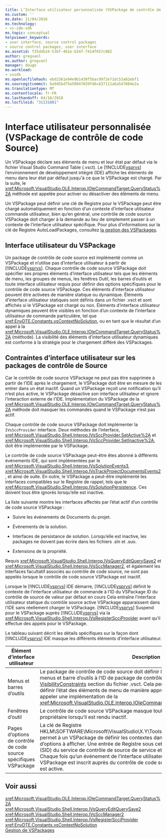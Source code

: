 ```yaml
---
title: L’Interface utilisateur personnalisée (VSPackage de contrôle de code Source) | Documents Microsoft
ms.custom: ''
ms.date: 11/04/2016
ms.technology:
- vs-ide-sdk
ms.topic: conceptual
helpviewer_keywords:
- user interface, source control packages
- source control packages, user interface
ms.assetid: f35ddb24-53bf-461e-b34f-7414f657c082
author: gregvanl
ms.author: gregvanl
manager: douge
ms.workload:
- vssdk
ms.openlocfilehash: ebd2361e94e9b1430f5bac99f2e71dc53a02ebf1
ms.sourcegitcommit: 6a9d5bd75e50947659fd6c837111a6a547884e2a
ms.translationtype: MT
ms.contentlocale: fr-FR
ms.lasthandoff: 04/16/2018
ms.locfileid: "31131881"
---
```

# <a name="custom-user-interface-source-control-vspackage"></a>Interface utilisateur personnalisée (VSPackage de contrôle de code Source)
Un VSPackage déclare ses éléments de menu et leur état par défaut via le fichier Visual Studio Command Table (.vsct). Le [!INCLUDE[vsprvs](../../code-quality/includes/vsprvs_md.md)] l’environnement de développement intégré (IDE) affiche les éléments de menu dans leur état par défaut jusqu'à ce que le VSPackage est chargé. Par la suite, le <xref:Microsoft.VisualStudio.OLE.Interop.IOleCommandTarget.QueryStatus%2A> méthode est appelée pour activer ou désactiver des éléments de menu.  
  
 Un VSPackage peut définir une clé de Registre pour le VSPackage peut être chargé automatiquement en fonction d’un contexte d’interface utilisateur commande utilisateur, bien qu’en général, une contrôle de code source VSPackage doit charger à la demande au lieu de simplement passer à un contexte de l’interface utilisateur spécifique. Pour plus d’informations sur la clé de Registre AutoLoadPackages, consultez [la gestion des VSPackages](../../extensibility/managing-vspackages.md).  
  
## <a name="vspackage-ui"></a>Interface utilisateur du VSPackage  
 Un package de contrôle de code source est implémenté comme un VSPackage et n’utilise pas d’interface utilisateur à partir de [!INCLUDE[vsprvs](../../code-quality/includes/vsprvs_md.md)]. Chaque contrôle de code source VSPackage doit spécifier ses propres éléments d’interface utilisateur tels que les éléments de menu, les groupes de menus, les fenêtres Outil, les barres d’outils et toute interface utilisateur requis pour définir des options spécifiques pour le contrôle de code source VSPackage. Ces éléments d’interface utilisateur peuvent être activées de manière statique ou dynamique. Éléments d’interface utilisateur statiques sont définis dans un fichier .vsct et sont affichés si le VSPackage est chargé ou non. Éléments d’interface utilisateur dynamiques peuvent être visibles en fonction d’un contexte de l’interface utilisateur de commande particulière, tel que <xref:EnvDTE.Constants.vsContextNoSolution>, ou en tant que le résultat d’un appel à la <xref:Microsoft.VisualStudio.OLE.Interop.IOleCommandTarget.QueryStatus%2A> (méthode). La visibilité des éléments d’interface utilisateur dynamiques est conforme à la stratégie pour le chargement différé des VSPackages.  
  
## <a name="ui-constraints-on-source-control-vspackages"></a>Contraintes d’interface utilisateur sur les packages de contrôle de Source  
 Car le contrôle de code source VSPackage ne peut pas être supprimée à partir de l’IDE après le chargement, le VSPackage doit être en mesure de les entrer dans un état inactif. Quand un VSPackage reçoit une notification qu’il n’est plus active, le VSPackage désactive son interface utilisateur et ignore l’interaction externe de l’IDE. Implémentation du VSPackage de la <xref:Microsoft.VisualStudio.OLE.Interop.IOleCommandTarget.QueryStatus%2A> méthode doit masquer les commandes quand le VSPackage n’est pas actif.  
  
 Chaque contrôle de code source VSPackage doit implémenter la `IVsSccProvider` interface. Deux méthodes de l’interface, <xref:Microsoft.VisualStudio.Shell.Interop.IVsSccProvider.SetActive%2A> et <xref:Microsoft.VisualStudio.Shell.Interop.IVsSccProvider.SetInactive%2A>, doit être implémentée par le VSPackage.  
  
 Le contrôle de code source VSPackage peut-être êtes abonné à différents événements IDE, qui sont implémentées par le <xref:Microsoft.VisualStudio.Shell.Interop.IVsSolutionEvents3>, <xref:Microsoft.VisualStudio.Shell.Interop.IVsTrackProjectDocumentsEvents2>, et ainsi de suite. En outre, le VSPackage a peut-être implémenté les interfaces compatibles sur le Registre de rappel, tels que le <xref:Microsoft.VisualStudio.Shell.Interop.IVsSolutionPersistence>. Ces doivent tous être ignorés lorsqu’elle est inactive.  
  
 La liste suivante montre les interfaces affectés par l’état actif d’un contrôle de code source VSPackage :  
  
-   Suivre les événements de Documents du projet.  
  
-   Événements de la solution.  
  
-   Interfaces de persistance de solution. Lorsqu’elle est inactive, les packages ne doivent pas écrire dans les fichiers .sln et .suo.  
  
-   Extensions de la propriété.  
  
 Requis <xref:Microsoft.VisualStudio.Shell.Interop.IVsQueryEditQuerySave2> et <xref:Microsoft.VisualStudio.Shell.Interop.IVsSccManager2>, et également les interfaces facultatif associés au contrôle de code source, ne sont pas appelés lorsque le contrôle de code source VSPackage est inactif.  
  
 Lorsque le [!INCLUDE[vsprvs](../../code-quality/includes/vsprvs_md.md)] IDE démarre, [!INCLUDE[vsprvs](../../code-quality/includes/vsprvs_md.md)] définit le contexte de l’interface utilisateur de commande à l’ID du VSPackage ID du contrôle de source de valeur par défaut en cours Cela entraîne l’interface utilisateur statique du contrôle source active VSPackage apparaissent dans l’IDE sans réellement charger le VSPackage. [!INCLUDE[vsprvs](../../code-quality/includes/vsprvs_md.md)] Suspend pour le VSPackage auprès [!INCLUDE[vsprvs](../../code-quality/includes/vsprvs_md.md)] via la <xref:Microsoft.VisualStudio.Shell.Interop.IVsRegisterScciProvider> avant qu’il effectue des appels pour le VSPackage.  
  
 Le tableau suivant décrit les détails spécifiques sur la façon dont [!INCLUDE[vsprvs](../../code-quality/includes/vsprvs_md.md)] IDE masque les différents éléments d’interface utilisateur.  
  
|Élément d’interface utilisateur|Description|  
|-------------|-----------------|  
|Menus et barres d’outils|Le package de contrôle de code source doit définir les états initiaux de visibilité des menus et barre d’outils à l’ID de package de contrôle de code source dans le [VisibilityConstraints](../../extensibility/visibilityconstraints-element.md) section du fichier .vsct. Cela permet la [!INCLUDE[vsprvs](../../code-quality/includes/vsprvs_md.md)] IDE pour définir l’état des éléments de menu de manière appropriée sans charger le VSPackage et appeler une implémentation de la <xref:Microsoft.VisualStudio.OLE.Interop.IOleCommandTarget.QueryStatus%2A> (méthode).|  
|Fenêtres d’outil|Le contrôle de code source VSPackage masque toutes les fenêtres Outil qu'il est propriétaire lorsqu’il est rendu inactif.|  
|Pages d’options de contrôle de code source spécifiques VSPackage|La clé de Registre HKLM\SOFTWARE\Microsoft\VisualStudio\X.Y\ToolsOptionsPages\VisibilityCmdUIContexts permet à un VSPackage de définir les contextes dans lesquels il requiert ses pages d’options à afficher. Une entrée de Registre sous cette clé devra être créée à l’aide de l’ID (SID) du service de contrôle de source de service et lui assigner une valeur DWORD de 1. Chaque fois qu’un événement de l’interface utilisateur produit dans un contexte le VSPackage est inscrit auprès du contrôle de code source, le VSPackage sera appelé si elle est active.|  
  
## <a name="see-also"></a>Voir aussi  
 <xref:Microsoft.VisualStudio.OLE.Interop.IOleCommandTarget.QueryStatus%2A>   
 <xref:Microsoft.VisualStudio.Shell.Interop.IVsQueryEditQuerySave2>   
 <xref:Microsoft.VisualStudio.Shell.Interop.IVsSccManager2>   
 <xref:Microsoft.VisualStudio.Shell.Interop.IVsRegisterScciProvider>   
 <xref:EnvDTE.Constants.vsContextNoSolution>   
 [Gestion de VSPackages](../../extensibility/managing-vspackages.md)